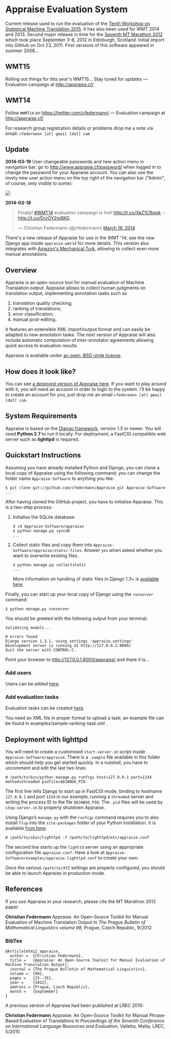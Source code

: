 <h1 id="appraise_evaluation_system">Appraise Evaluation System</h1>

<p>Current release used to run the evaluation of the <a href="http://www.statmt.org/wmt15/">Tenth Workshop on Statistical Machine Translation 2015</a>. It has also been used for WMT 2014 and 2013. Second major release in time for the <a href="http://www.statmt.org/mtm12/">Seventh MT Marathon 2012</a> which took place September 3-8, 2012 in Edinburgh, Scotland. Initial import into GitHub on Oct 23, 2011. First versions of this software appeared in summer 2008...</p>

<h2 id="wmt15">WMT15</h2>

<p>Rolling out things for this year's WMT15... Stay tuned for updates &mdash; Evaluation campaign at <a href="http://www.appraise.cf/">http://appraise.cf/</a></p>

<h2 id="wmt14">WMT14</h2>

<p>Follow <code>#WMT14</code> on <a href="https://twitter.com/cfedermann/">https://twitter.com/cfedermann/</a> &mdash; Evaluation campaign at <a href="http://www.appraise.cf/">http://appraise.cf/</a></p>

<p>For research group registration details or problems drop me a note via email: <code>cfedermann [at] gmail [dot] com</code></p>

<h2 id="update">Update</h2>

<p><strong>2014-03-19</strong> User changeable passwords and new action menu in navigation bar; go to <a href="http://www.appraise.cf/password/">http://www.appraise.cf/password/</a> when logged in to change the password for your Appraise account. You can also use the lovely new user action menu on the top right of the navigation bar ("Admin", of course, only visible to some):</p>

<p><img src="https://github.com/cfedermann/Appraise/raw/master/images/Appraise-User-Menu-Navbar.png" /></p>

<p><strong>2014-03-18</strong><blockquote class="twitter-tweet" lang="en"><p>Finally! <a href="https://twitter.com/search?q=%23WMT14&amp;src=hash">#WMT14</a> evaluation campaign is live! <a href="http://t.co/XaZ1Cfkqsk">http://t.co/XaZ1Cfkqsk</a> -- <a href="http://t.co/DrzOY2w8KG">http://t.co/DrzOY2w8KG</a></p>&mdash; Christian Federmann (@cfedermann) <a href="https://twitter.com/cfedermann/statuses/446001314485399552">March 18, 2014</a></blockquote> <script async src="//platform.twitter.com/widgets.js" charset="utf-8"></script></p>

<p>There's a new release of Appraise for use in the WMT '14; see the new Django app inside <code>appraise.wmt14</code> for more details.  This version also integrates with <a href="http://www.mturk.com/">Amazon's Mechanical Turk</a>, allowing to collect even more manual annotations.</p>

<h2 id="overview">Overview</h2>

<p>Appraise is an open-source tool for manual evaluation of Machine Translation output. Appraise allows to collect human judgments on translation output, implementing annotation tasks such as</p>

<ol>
<li>translation quality checking;</li>
<li>ranking of translations;</li>
<li>error classification;</li>
<li>manual post-editing.</li>
</ol>

<p>It features an extensible XML import/output format and can easily be adapted to new annotation tasks. The next version of Appraise will also include automatic computation of inter-annotator agreements allowing quick access to evaluation results.</p>

<p>Appraise is available under <a href="https://raw.github.com/cfedermann/Appraise/master/appraise/LICENSE">an open, BSD-style license</a>.</p>

<h2 id="how_does_it_look_like">How does it look like?</h2>

<p>You can see <a href="http://www.appraise.cf/">a deployed version of Appraise here</a>. If you want to play around with it, you will need an account in order to login to the system. I&#8217;ll be happy to create an account for you, just drop me an email <code>cfedermann [at] gmail [dot] com</code>.</p>

<h2 id="system_requirements">System Requirements</h2>

<p>Appraise is based on the <a href="http://www.djangoproject.com/">Django framework</a>, version 1.3 or newer. You will need <strong>Python 2.7</strong> to run it locally. For deployment, a FastCGI compatible web server such as <strong>lighttpd</strong> is required.</p>

<h2 id="quickstart_instructions">Quickstart Instructions</h2>

<p>Assuming you have already installed Python and Django, you can clone a local copy of Appraise using the following command; you can change the folder name <code>Appraise-Software</code> to anything you like.</p>

<pre><code>$ git clone git://github.com/cfedermann/Appraise.git Appraise-Software
...
</code></pre>

<p>After having cloned the GitHub project, you have to initialise Appraise. This is a two-step process:</p>

<ol>
<li><p>Initialise the SQLite database:</p>

<pre><code>$ cd Appraise-Software/appraise
$ python manage.py syncdb
...
</code></pre></li>
<li><p>Collect static files and copy them into <code>Appraise-Software/appraise/static-files</code>. Answer <code>yes</code> when asked whether you want to overwrite existing files.</p>

<pre><code>$ python manage.py collectstatic
...
</code></pre>

<p>More information on handling of static files in Django 1.3+ is <a href="https://docs.djangoproject.com/en/1.4/howto/static-files/">available here</a>.</p></li>
</ol>

<p>Finally, you can start up your local copy of Django using the <code>runserver</code> command:</p>

<pre><code>$ python manage.py runserver
</code></pre>

<p>You should be greeted with the following output from your terminal:</p>

<pre><code>Validating models...

0 errors found
Django version 1.3.1, using settings 'appraise.settings'
Development server is running at http://127.0.0.1:8000/
Quit the server with CONTROL-C.
</code></pre>

<p>Point your browser to <a href="http://127.0.0.1:8000/appraise/">http://127.0.0.1:8000/appraise/</a> and there it is&#8230;</p>

<h3 id="add_users">Add users</h3>

<p>Users can be added <a href="http://127.0.0.1:8000/appraise/admin/auth/user/add/">here</a>.</p>

<h3 id="add_evaluation_tasks">Add evaluation tasks</h3>

<p>Evaluation tasks can be created
<a href="http://127.0.0.1:8000/appraise/admin/evaluation/evaluationtask/add/">here</a>.</p>

<p>You need an XML file in proper format to upload a task; an example file can be found in
examples/sample-ranking-task.xml .</p>

<h2 id="deployment_with_lighttpd">Deployment with lighttpd</h2>

<p>You will need to create a customised <code>start-server.sh</code> script inside <code>Appraise-Software/appraise</code>. There is a <code>.sample</code> file available in this folder which should help you get started quickly. In a nutshell, you have to uncomment and edit the last two lines:</p>

<pre><code># /path/to/bin/python manage.py runfcgi host=127.0.0.1 port=1234 method=threaded pidfile=$DJANGO_PID
</code></pre>

<p>The first line tells Django to start up in FastCGI mode, binding to hostname <code>127.0.0.1</code> and port <code>1234</code> in our example, running a <code>threaded</code> server and writing the process ID to the file <code>$DJANGO_PID</code>. The <code>.pid</code> files will be used by <code>stop-server.sh</code> to properly shutdown Appraise.</p>

<p>Using Django&#8217;s <code>manage.py</code> with the <code>runfcgi</code> command requires you to also install <code>flup</code> into the <code>site-packages</code> folder of your Python installation. It is available <a href="http://pypi.python.org/pypi/flup/1.0.3.dev-20110405">from here</a>.</p>

<pre><code># /path/to/sbin/lighttpd -f /path/to/lighttpd/etc/appraise.conf
</code></pre>

<p>The second line starts up the <code>lighttd</code> server using an appropriate configuration file <code>appraise.conf</code>. Have a look at <code>Appraise-Software/examples/appraise-lighttpd.conf</code> to create your own.</p>

<p>Once the various <code>/path/to/XYZ</code> settings are properly configured, you should be able to launch Appraise in production mode.</p>

<h2 id="references">References</h2>

<p>If you use Appraise in your research, please cite the MT Marathon 2012 paper:</p>

<p><strong>Christian Federmann</strong>
Appraise: An Open-Source Toolkit for Manual Evaluation of Machine Translation Output
In <em>The Prague Bulletin of Mathematical Linguistics volume 98</em>, Prague, Czech Republic, 9/2012</p>

<h3 id="bibtex">BibTex</h3>

<pre><code>@Article{mtm12_appraise,
  author =  {Christian Federmann},
  title =   {Appraise: An Open-Source Toolkit for Manual Evaluation of Machine Translation Output},
  journal = {The Prague Bulletin of Mathematical Linguistics},
  volume =  {98},
  pages =   {25--35},
  year =    {2012},
  address = {Prague, Czech Republic},
  month =   {September}
}
</code></pre>

<p>A previous version of Appraise had been published at LREC 2010:</p>

<p><strong>Christian Federmann</strong>
Appraise: An Open-Source Toolkit for Manual Phrase-Based Evaluation of Translations
In <em>Proceedings of the Seventh Conference on International Language Resources and Evaluation</em>, Valletta, Malta, LREC, 5/2010</p>
